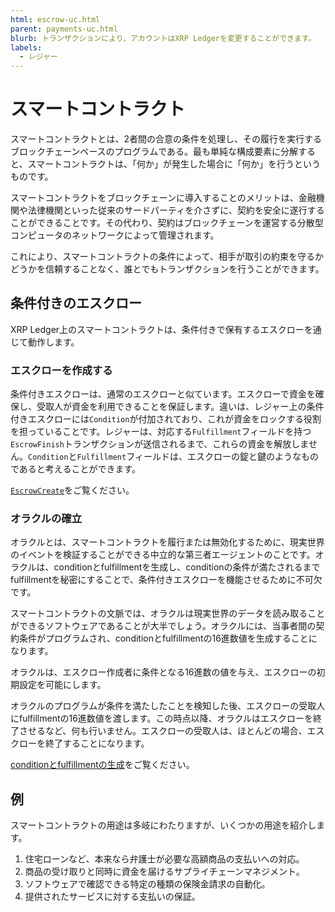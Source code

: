 ```yaml
---
html: escrow-uc.html
parent: payments-uc.html
blurb: トランザクションにより、アカウントはXRP Ledgerを変更することができます。
labels:
  - レジャー
---
```

# スマートコントラクト

スマートコントラクトとは、2者間の合意の条件を処理し、その履行を実行するブロックチェーンベースのプログラムである。最も単純な構成要素に分解すると、スマートコントラクトは、「何か」が発生した場合に「何か」を行うというものです。

スマートコントラクトをブロックチェーンに導入することのメリットは、金融機関や法律機関といった従来のサードパーティを介さずに、契約を安全に遂行することができることです。その代わり、契約はブロックチェーンを運営する分散型コンピュータのネットワークによって管理されます。

これにより、スマートコントラクトの条件によって、相手が取引の約束を守るかどうかを信頼することなく、誰とでもトランザクションを行うことができます。


## 条件付きのエスクロー

XRP Ledger上のスマートコントラクトは、条件付きで保有するエスクローを通じて動作します。


### エスクローを作成する

条件付きエスクローは、通常のエスクローと似ています。エスクローで資金を確保し、受取人が資金を利用できることを保証します。違いは、レジャー上の条件付きエスクローには`Condition`が付加されており、これが資金をロックする役割を担っていることです。レジャーは、対応する`Fulfillment`フィールドを持つ`EscrowFinish`トランザクションが送信されるまで、これらの資金を解放しません。`Condition`と`Fulfillment`フィールドは、エスクローの錠と鍵のようなものであると考えることができます。

[`EscrowCreate`](../../references/protocol/transactions/types/escrowcreate.md)をご覧ください。


### オラクルの確立

オラクルとは、スマートコントラクトを履行または無効化するために、現実世界のイベントを検証することができる中立的な第三者エージェントのことです。オラクルは、conditionとfulfillmentを生成し、conditionの条件が満たされるまでfulfillmentを秘密にすることで、条件付きエスクローを機能させるために不可欠です。

スマートコントラクトの文脈では、オラクルは現実世界のデータを読み取ることができるソフトウェアであることが大半でしょう。オラクルには、当事者間の契約条件がプログラムされ、conditionとfulfillmentの16進数値を生成することになります。

オラクルは、エスクロー作成者に条件となる16進数の値を与え、エスクローの初期設定を可能にします。

オラクルのプログラムが条件を満たしたことを検知した後、エスクローの受取人にfulfillmentの16進数値を渡します。この時点以降、オラクルはエスクローを終了させるなど、何も行いません。エスクローの受取人は、ほとんどの場合、エスクローを終了することになります。

[conditionとfulfillmentの生成](send-a-conditionally-held-escrow.html#1-generate-condition-and-fulfillment)をご覧ください。

## 例

スマートコントラクトの用途は多岐にわたりますが、いくつかの用途を紹介します。

1. 住宅ローンなど、本来なら弁護士が必要な高額商品の支払いへの対応。
2. 商品の受け取りと同時に資金を届けるサプライチェーンマネジメント。
3. ソフトウェアで確認できる特定の種類の保険金請求の自動化。
4. 提供されたサービスに対する支払いの保証。
